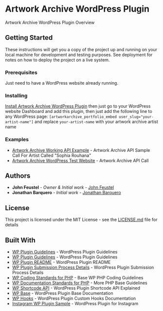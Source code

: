 # Artwork Archive WordPress Plugin

Artwork Archive WordPress Plugin Overview

## Getting Started

These instructions will get you a copy of the project up and running on your local machine for development and testing purposes. See deployment for notes on how to deploy the project on a live system.

### Prerequisites

Just need to have a WordPress website already running.

### Installing

[Install Artwork Archive WordPress Plugin](http://public.aeonitgroup.com/aeon/artworkarchive/aa20-wp-plugin/guide.pdf) then just go to your WordPress website Dashboard and add this plugin, then just add the following line to any WordPress page: `[artworkarchive_portfolio_embed user_slug="your-artist-name"]` and replace `your-artist-name` with your artwork archive artist name

### Examples
* [Artwork Archive Working API Example](https://staging.artworkarchive.com/api/profile/sophia-rouhana) - Artwork Archive API Sample Call For Artist Called "Sophia Rouhana"
* [Artwork Archive WordPress Test Website](http://aa2.istemporary.com/wp-login.php) - Artwork Archive API Call

## Authors

* **John Feustel** - *Owner & Initial work* - [John Feustel](https://github.com/artworkarchive)
* **Jonathan Barquero** - *Initial work* - [Jonathan Barquero](https://github.com/jonbarlo)

## License

This project is licensed under the MIT License - see the [LICENSE.md](LICENSE.md) file for details

## Built With
* [WP Plugin Guidelines](https://codex.wordpress.org/Writing_a_Plugin) - WordPress Plugin Guidelines
* [WP Plugin Guidelines](https://developer.wordpress.org/plugins/wordpress-org/detailed-plugin-guidelines/) - WordPress Plugin Guidelines
* [WP Plugin README](https://developer.wordpress.org/plugins/wordpress-org/how-your-readme-txt-works/) - WordPress Plugin README
* [WP Plugin Submission Process Details](https://wordpress.org/plugins/developers/) - WordPress Plugin Submission Process Details
* [WP Coding Standards for PHP](https://make.wordpress.org/core/handbook/best-practices/coding-standards/php/) - Base WP PHP Coding Guidelines
* [WP Documentation Standards for PHP](https://make.wordpress.org/core/handbook/best-practices/inline-documentation-standards/php/) - More PHP Base Guidelines
* [WP Shortcode API](https://codex.wordpress.org/Shortcode_API) - WordPress Plugin Shortcode API Explained
* [WP Base](https://www.wpexplorer.com/writing-simple-wordpress-plugin/) - WordPress Plugin Base Documentation
* [WP Hooks](http://blog.teamtreehouse.com/hooks-wordpress-actions-filters-examples) - WordPress Plugin Custom Hooks Documentation
* [Instagram WP Plugin Sample](https://plugins.trac.wordpress.org/browser/instagram-feed/trunk/instagram-feed.php) - WordPress Plugin for Instagram
